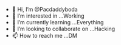 - 👋 Hi, I’m @Pacdaddyboda
- 👀 I’m interested in ...Working
- 🌱 I’m currently learning ...Everything
- 💞️ I’m looking to collaborate on ...Hacking
- 📫 How to reach me ...DM

<!---
Pacdaddyboda/Pacdaddyboda is a ✨ special ✨ repository because its `README.md` (this file) appears on your GitHub profile.
You can click the Preview link to take a look at your changes.
--->
